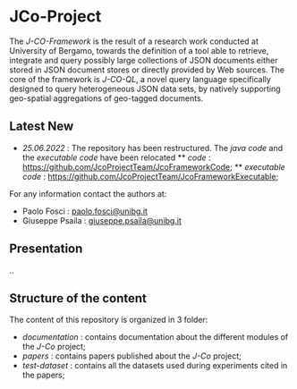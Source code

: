# JCo-Project
The _J-CO-Framework_ is the result of a research work conducted at University of Bergamo, towards the definition of a tool able to retrieve, integrate and query possibly large collections of JSON documents either stored in JSON document stores or directly provided by Web sources.
The core of the framework is _J-CO-QL_, a novel query language specifically designed to query heterogeneous JSON data sets, by natively supporting geo-spatial aggregations of geo-tagged documents.

## Latest New
  * _25.06.2022_ : The repository has been restructured. The _java code_ and the _executable code_ have been relocated
  **  _code_ : https://github.com/JcoProjectTeam/JcoFrameworkCode;
  ** _executable code_ : https://github.com/JcoProjectTeam/JcoFrameworkExecutable;

For any information contact the authors at:
  * Paolo Fosci : paolo.fosci@unibg.it
  * Giuseppe Psaila : giuseppe.psaila@unibg.it


## Presentation
..


## Structure of the content
The content of this repository is organized in 3 folder:
 * _documentation_ : contains documentation about the different modules of the _J-Co_ project;
 * _papers_ : contains papers published about the _J-Co_ project;
 * _test-dataset_ : contains all the datasets used during experiments cited in the papers;
